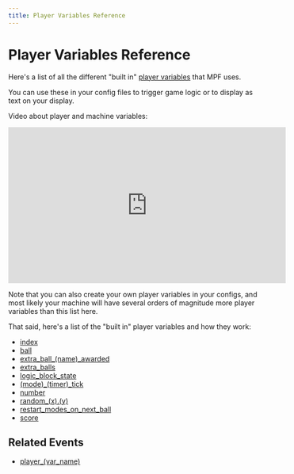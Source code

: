 ```yaml
---
title: Player Variables Reference
---
```


# Player Variables Reference


Here's a list of all the different "built in"
[player variables](../game_logic/players.md) that MPF uses.

You can use these in your config files to trigger game logic or to
display as text on your display.

Video about player and machine variables:

<div class="video-wrapper">
<iframe width="560" height="315" src="https://www.youtube.com/embed/PUxEsNUGXPY" title="YouTube video player" frameborder="0" allow="accelerometer; autoplay; clipboard-write; encrypted-media; gyroscope; picture-in-picture" allowfullscreen></iframe>
</div>

Note that you can also create your own player variables in your configs,
and most likely your machine will have several orders of magnitude more
player variables than this list here.

That said, here's a list of the "built in" player variables and how
they work:

* [index](_index.md)
* [ball](ball.md)
* [extra_ball_(name)_awarded](extra_ball_name_awarded.md)
* [extra_balls](extra_balls.md)
* [logic_block_state](logic_block_state.md)
* [(mode)_(timer)_tick](mode_timer_tick.md)
* [number](number.md)
* [random_(x).(y)](random_x.y.md)
* [restart_modes_on_next_ball](restart_modes_on_next_ball.md)
* [score](score.md)

## Related Events

* [player_(var_name)](../events/player_player_var.md)
